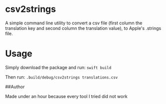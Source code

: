 # csv2strings

A simple command line utility to convert a csv file (first column the translation key and second column the translation value), to Apple's .strings file.

# Usage

Simply download the package and run:
```swift build```

Then run:
```.build/debug/csv2strings translations.csv```

##Author

Made under an hour because every tool I tried did not work
